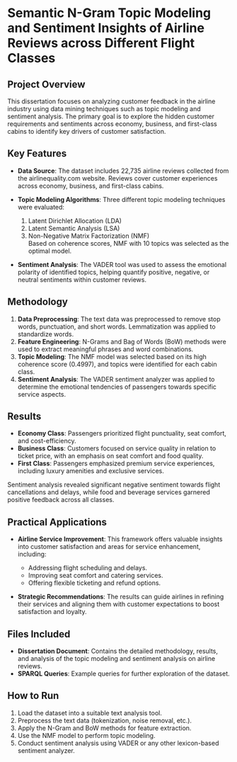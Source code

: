# Semantic N-Gram Topic Modeling and Sentiment Insights of Airline Reviews across Different Flight Classes

## Project Overview

This dissertation focuses on analyzing customer feedback in the airline industry using data mining techniques such as topic modeling and sentiment analysis. The primary goal is to explore the hidden customer requirements and sentiments across economy, business, and first-class cabins to identify key drivers of customer satisfaction.

## Key Features

- **Data Source**: The dataset includes 22,735 airline reviews collected from the airlinequality.com website. Reviews cover customer experiences across economy, business, and first-class cabins.
- **Topic Modeling Algorithms**: Three different topic modeling techniques were evaluated:
  1. Latent Dirichlet Allocation (LDA)
  2. Latent Semantic Analysis (LSA)
  3. Non-Negative Matrix Factorization (NMF)  
  Based on coherence scores, NMF with 10 topics was selected as the optimal model.
  
- **Sentiment Analysis**: The VADER tool was used to assess the emotional polarity of identified topics, helping quantify positive, negative, or neutral sentiments within customer reviews.

## Methodology

1. **Data Preprocessing**: The text data was preprocessed to remove stop words, punctuation, and short words. Lemmatization was applied to standardize words.
2. **Feature Engineering**: N-Grams and Bag of Words (BoW) methods were used to extract meaningful phrases and word combinations.
3. **Topic Modeling**: The NMF model was selected based on its high coherence score (0.4997), and topics were identified for each cabin class.
4. **Sentiment Analysis**: The VADER sentiment analyzer was applied to determine the emotional tendencies of passengers towards specific service aspects.

## Results

- **Economy Class**: Passengers prioritized flight punctuality, seat comfort, and cost-efficiency.
- **Business Class**: Customers focused on service quality in relation to ticket price, with an emphasis on seat comfort and food quality.
- **First Class**: Passengers emphasized premium service experiences, including luxury amenities and exclusive services.
  
Sentiment analysis revealed significant negative sentiment towards flight cancellations and delays, while food and beverage services garnered positive feedback across all classes.

## Practical Applications

- **Airline Service Improvement**: This framework offers valuable insights into customer satisfaction and areas for service enhancement, including:
  - Addressing flight scheduling and delays.
  - Improving seat comfort and catering services.
  - Offering flexible ticketing and refund options.
  
- **Strategic Recommendations**: The results can guide airlines in refining their services and aligning them with customer expectations to boost satisfaction and loyalty.

## Files Included

- **Dissertation Document**: Contains the detailed methodology, results, and analysis of the topic modeling and sentiment analysis on airline reviews.
- **SPARQL Queries**: Example queries for further exploration of the dataset.

## How to Run

1. Load the dataset into a suitable text analysis tool.
2. Preprocess the text data (tokenization, noise removal, etc.).
3. Apply the N-Gram and BoW methods for feature extraction.
4. Use the NMF model to perform topic modeling.
5. Conduct sentiment analysis using VADER or any other lexicon-based sentiment analyzer.
